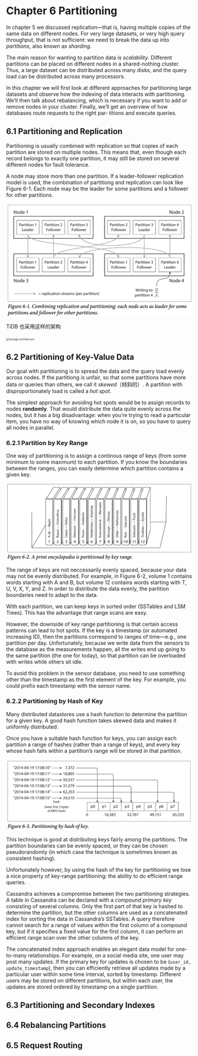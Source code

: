 # Chapter 6 Partitioning

In chapter 5 we discussed replication—that is, having multiple copies of the same data on different nodes. For very large datasets, or very high query throughput, that is not sufficient: we need to break the data up into *partitions*, also known as *sharding*.

The main reason for wanting to partition data is *scalability*. Different partitions can be placed on different nodes in a shared-nothing cluster. Thus, a large dataset can be distributed across many disks, and the query load can be distributed across many processors.

In this chapter we will first look at different approaches for partitioning large datasets and observe how the indexing of data interacts with partitioning. We’ll then talk about rebalancing, which is necessary if you want to add or remove nodes in your cluster. Finally, we’ll get an overview of how databases route requests to the right par‐ titions and execute queries.

## 6.1 Partitioning and Replication

Partitioning is usually combined with replication so that copies of each partition are stored on multiple nodes. This means that, even though each record belongs to exactly one partition, it may still be stored on several different nodes for fault tolerance.

A node may store more than one partition. If a leader-follower replication model is used, the combination of partitiong and replication can look like Figure 6-1. Each node may be the leader for some partitions and a follower for other partitions.

<img src="images/image-20220208171058144.png" alt="image-20220208171058144" style="zoom:50%;" />

TiDB 也采用这样的架构

<img src="https://download.pingcap.com/images/docs-cn/tidb-storage-architecture.png" alt="storage-architecture" style="zoom:50%;" />



## 6.2 Partitioning of Key-Value Data

Our goal with partitioning is to spread the data and the query load evenly across nodes. If the partitiong is unfair, so that some partitions have more data or queries than others, we call it *skewed*（倾斜的）. A partition with disproportionately load is called a *hot spot*.

The simplest approach for avoiding hot spots would be to assign records to nodes **randomly**. That would distribute the data quite evenly across the nodes, but it has a big disadvantage: when you’re trying to read a particular item, you have no way of knowing which node it is on, so you have to query all nodes in parallel.

 ### 6.2.1 Partition by Key Range

One way of partitioning is to assign a continous range of keys (from some minimum to some maximum) to each partition. If you know the boundaries between the ranges, you can easily determine which partition contains a given key.

<img src="images/image-20220208171944485.png" alt="image-20220208171944485" style="zoom:50%;" />

The range of keys are not neccessarily evenly spaced, because your data may not be evenly distributed. For example, in Figure 6-2, volume 1 contains words starting with A and B, but volume 12 contains words starting with T, U, V, X, Y, and Z. In order to distribute the data evenly, the partition boundaries need to adapt to the data.

With each partition, we can keep keys in sorted order (SSTables and LSM Trees). This has the advantage that range scans are easy.

However, the downside of key range partitioning is that certain access patterns can lead to hot spots. If the key is a timestamp (or automated increasing ID), then the partitions correspond to ranges of time—e.g., one partition per day. Unfortunately, because we write data from the sensors to the database as the measurements happen, all the writes end up going to the same partition (the one for today), so that partition can be overloaded with writes while others sit idle.

To avoid this problem in the sensor database, you need to use something other than the timestamp as the first element of the key. For example, you could prefix each timestamp with the sensor name.

### 6.2.2 Partitioning by Hash of Key

Many distributed datastores use a hash function to determine the partition for a given key. A good hash function takes skewed data and makes it uniformly distributed. 

Once you have a suitable hash function for keys, you can assign each partition a range of hashes (rather than a range of keys), and every key whose hash falls within a partition’s range will be stored in that partition.

<img src="images/image-20220208220645369.png" alt="image-20220208220645369" style="zoom:50%;" />

This technique is good at distributing keys fairly among the partitions. The partition boundaries can be evenly spaced, or they can be chosen pseudorandomly (in which case the technique is sometimes known as consistent hashing).

Unfortunately however, by using the hash of the key for partitioning we lose a nice property of key-range partitioning: the ability to do efficient range queries.

Cassandra achieves a compromise between the two partitioning strategies. A table in Cassandra can be declared with a *compound primary key* consisting of several columns. Only the first part of that key is hashed to determine the partition, but the other columns are used as a concatenated index for sorting the data in Cassandra’s SSTables. A query therefore cannot search for a range of values within the first column of a compound key, but if it specifies a fixed value for the first column, it can perform an efficient range scan over the other columns of the key.

The concatenated index approach enables an elegant data model for one-to-many relationships. For example, on a social media site, one user may post many updates. If the primary key for updates is chosen to be (`user_id, update_timestamp`), then you can efficiently retrieve all updates made by a particular user within some time interval, sorted by timestamp. Different users may be stored on different partitions, but within each user, the updates are stored ordered by timestamp on a single partition.



## 6.3 Partitioning and Secondary Indexes





## 6.4 Rebalancing Partitions



## 6.5 Request Routing





























